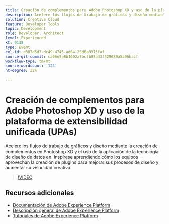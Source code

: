 ```yaml
---
title: Creación de complementos para Adobe Photoshop XD y uso de la plataforma de extensibilidad unificada (UPAs)
description: Acelere los flujos de trabajo de gráficos y diseño mediante la creación de complementos en Photoshop XD y el uso de la aplicación de la tecnología de diseño de datos en. Inspírese aprendiendo cómo los equipos aprovechan la creación de plugins para mejorar sus procesos de diseño y aumentar su velocidad creativa.
solution: Creative Cloud
feature: Developer Tools
topic: Development
role: Developer, Architect
level: Experienced
kt: 9138
type: Event
exl-id: a307d5d7-dc49-4745-ad64-25d6a3375faf
source-git-commit: ca06e5a8b1602a7bcfb83a43f529680a5a96bacf
workflow-type: tm+mt
source-wordcount: '124'
ht-degree: 22%

---
```


# Creación de complementos para Adobe Photoshop XD y uso de la plataforma de extensibilidad unificada (UPAs)

Acelere los flujos de trabajo de gráficos y diseño mediante la creación de complementos en Photoshop XD y el uso de la aplicación de la tecnología de diseño de datos en. Inspírese aprendiendo cómo los equipos aprovechan la creación de plugins para mejorar sus procesos de diseño y aumentar su velocidad creativa.

>[!VIDEO](https://video.tv.adobe.com/v/337593/?quality=12&learn=on&hidetitle=true)

## Recursos adicionales

- [Documentación de Adobe Experience Platform](https://experienceleague.adobe.com/docs/experience-platform.html)
- [Descripción general de Adobe Experience Platform](https://experienceleague.adobe.com/docs/experience-platform/landing/home.html?lang=es)
- [Tutoriales de Adobe Experience Platform](https://experienceleague.adobe.com/docs/platform-learn/tutorials/overview.html?lang=es)
